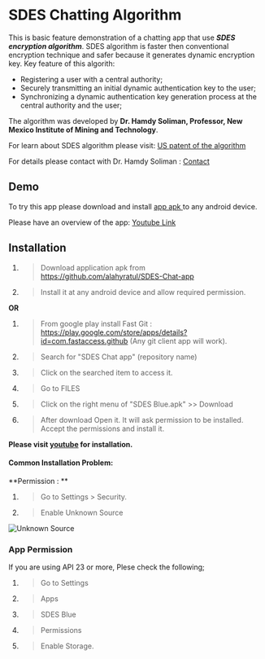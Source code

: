 # SDES Chatting Algorithm


This is basic feature demonstration of a chatting app that use _**SDES encryption algorithm**_. 
SDES algorithm is faster then conventional encryption technique and safer because it generates dynamic encryption key. Key feature of this algorith:
* Registering a user with a central authority;
* Securely transmitting an initial dynamic authentication key to the user;
* Synchronizing a dynamic authentication key generation process at the central authority and the user;

The algorithm was developed by **Dr. Hamdy Soliman, Professor, New Mexico Institute of Mining and Technology**.

For learn about SDES algorithm please visit: <a href="https://www.google.com/patents/US20110107086" target="_blank">US patent of the algorithm</a>

For details please contact with Dr. Hamdy Soliman : <a href="http://infohost.nmt.edu/~hss/contact.html" target="_blank">Contact</a>


## Demo 
To try this app please download and install <a href = "https://github.com/alahyratul/SDES-Chat-app" target = "_blank" >app apk </a>to any android device.

Please have an overview of the app: <a href = "https://www.youtube.com/watch?v=nccllIr_P7Y" target = "_blank"> Youtube Link</a>


## Installation

1. > Download application apk from https://github.com/alahyratul/SDES-Chat-app

2. > Install it at any android device and allow required permission.


**OR**

1. > From google play install Fast Git : https://play.google.com/store/apps/details?id=com.fastaccess.github  (Any git client app will work).

2. > Search for "SDES Chat app" (repository name)

3. > Click on the searched item to access it.

4. > Go to FILES

5. > Click on the right menu of "SDES Blue.apk" >> Download

6. > After download Open it. It will ask permission to be installed. Accept the permissions and install it.

**Please visit [youtube](https://www.youtube.com/watch?v=YjwdmO8VE8c) for installation.**

#### Common Installation Problem:

**Permission : **

 1. > Go to Settings > Security. 
 2. > Enable Unknown Source
 
 ![Unknown Source](http://www.androidiosguide.com/wp-content/uploads/2017/03/Enable-Unkown-Sources.jpg "Unknown Source")
 
 ### App Permission
 If you are using API 23 or more, Plese check the following;
 1. > Go to Settings
 2. > Apps
 3. > SDES Blue
 4. > Permissions
 5. > Enable Storage.
